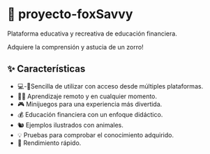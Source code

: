# 🦊 proyecto-foxSavvy

Plataforma educativa y recreativa de educación financiera.

Adquiere la comprensión y astucia de un zorro!

## ✨ Características

* 💻-📱Sencilla de utilizar con acceso desde múltiples plataformas.
* 🧑‍💻 Aprendizaje remoto y en cualquier momento.
* 🎮 Minijuegos para una experiencia más divertida.
* 💰 Educación financiera con un enfoque didáctico.
* 🐿️ Ejemplos ilustrados con animales.
* 💡 Pruebas para comprobar el conocimiento adquirido.
* 🚀 Rendimiento rápido.
